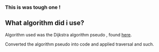 ### This is was tough one !

## What algorithm did i use?

Algorithm used was the Dijkstra algorithm pseudo , found [here](https://en.wikipedia.org/wiki/Dijkstra%27s_algorithm).

Converted the algorithm pseudo into code and applied traversal and such.